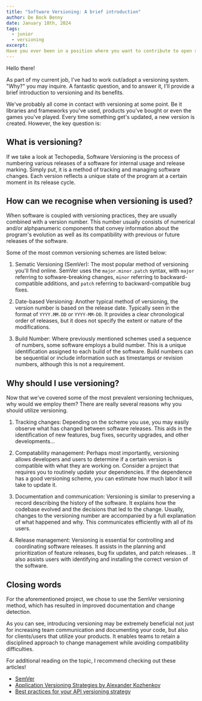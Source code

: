 ```yaml
---
title: "Software Versioning: A brief introduction"
author: De Bock Benny
date: January 18th, 2024
tags: 
  - junior
  - versioning
excerpt: 
Have you ever been in a position where you want to contribute to open source projects, but you don't know where to start? Check out my experiences here!
---
```

Hello there!

As part of my current job, I've had to work out/adopt a versioning system. "Why?" you may inquire. A fantastic question, and to answer it, I'll provide a brief introduction to versioning and its benefits.

We've probably all come in contact with versioning at some point. Be it libraries and frameworks you've used, products you've bought or even the games you've played. Every time something get's updated, a new version is created. However, the key question is:

## What is versioning?

If we take a look at Techopedia, Software Versioning is the process of numbering various releases of a software for internal usage and release marking. Simply put, it is a method of tracking and managing software changes. Each version reflects a unique state of the program at a certain moment in its release cycle.

## How can we recognise when versioning is used?

When software is coupled with versioning practices, they are usually combined with a version number. This number usually consists of numerical and/or alphpanumeric components that convey information about the program's evolution as well as its compatibility with previous or future releases of the software.

Some of the most common versioning schemes are listed below:
1. Sematic Versioning (SemVer): The most popular method of versioning you'll find online. SemVer uses the `major.minor.patch` syntax, with `major` referring to software-breaking changes, `minor` referring to backward-compatible additions, and `patch` referring to backward-compatible bug fixes.

2. Date-based Versioning: Another typical method of versioning, the version number is based on the release date. Typically seen in the format of `YYYY.MM.DD` or `YYYY-MM-DD`. It provides a clear chronological order of releases, but it does not specify the extent or nature of the modifications.

3. Build Number: Where previously mentioned schemes used a sequence of numbers, some software employs a build number. This is a unique identification assigned to each build of the software. Build numbers can be sequential or include information such as timestamps or revision numbers, although this is not a requirement.

## Why should I use versioning?

Now that we've covered some of the most prevalent versioning techniques, why would we employ them? There are really several reasons why you should utilize versioning.

1. Tracking changes: Depending on the scheme you use, you may easily observe what has changed between software releases. This aids in the identification of new features, bug fixes, security upgrades, and other developments...

2. Compatability management: Perhaps most importantly, versioning allows developers and users to determine if a certain version is compatible with what they are working on. Consider a project that requires you to routinely update your dependencies. If the dependence has a good versioning scheme, you can estimate how much labor it will take to update it.

3. Documentation and communication: Versioning is similar to preserving a record describing the history of the software. It explains how the codebase evolved and the decisions that led to the change. Usually, changes to the versioning number are accompanied by a full explanation of what happened and why. This communicates efficiently with all of its users.

4. Release management: Versioning is essential for controlling and coordinating software releases. It assists in the planning and prioritization of feature releases, bug fix updates, and patch releases. . It also assists users with identifying and installing the correct version of the software.

## Closing words

For the aforementioned project, we chose to use the SemVer versioning method, which has resulted in improved documentation and change detection.

As you can see, introducing versioning may be extremely beneficial not just for increasing team communication and documenting your code, but also for clients/users that utilize your products. It enables teams to retain a disciplined approach to change management while avoiding compatibility difficulties.


For additional reading on the topic, I recommend checking out these articles!
- [SemVer](https://semver.org/)
- [Application Versioning Strategies by Alexander Kozhenkov](https://medium.com/javarevisited/application-versioning-strategies-de353a84faaa)
- [Best practices for your API versioning strategy](https://www.linkedin.com/pulse/best-practices-your-api-versioning-strategy-omar-ismail/)
